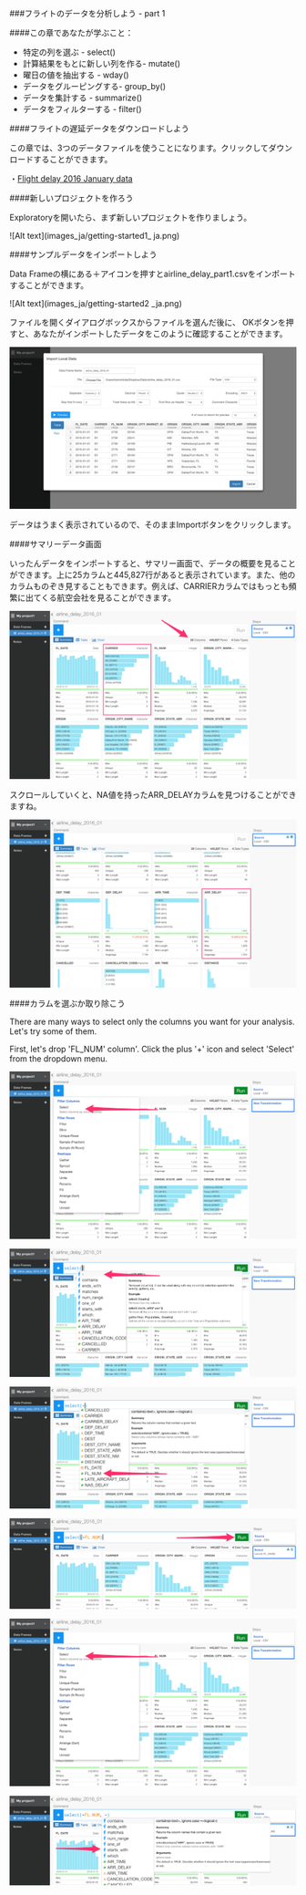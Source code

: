 ###フライトのデータを分析しよう - part 1

####この章であなたが学ぶこと：

- 特定の列を選ぶ - select()
- 計算結果をもとに新しい列を作る- mutate()
- 曜日の値を抽出する - wday()
- データをグルーピングする- group_by()
- データを集計する - summarize()
- データをフィルターする - filter()

####フライトの遅延データをダウンロードしよう

この章では、3つのデータファイルを使うことになります。クリックしてダウンロードすることができます。

・[Flight delay 2016 January data](http://download.exploratory.io/data/airline_delay_2016_01.csv)

####新しいプロジェクトを作ろう

Exploratoryを開いたら、まず新しいプロジェクトを作りましょう。

![Alt text](images_ja/getting-started1_ ja.png)


####サンプルデータをインポートしよう

Data Frameの横にある＋アイコンを押すとairline_delay_part1.csvをインポートすることができます。

![Alt text](images_ja/getting-started2 _ja.png)

ファイルを開くダイアログボックスからファイルを選んだ後に、 OKボタンを押すと、あなたがインポートしたデータをこのように確認することができます。

![Alt text](images_ja/flight-data-import_ja.png)

データはうまく表示されているので、そのままImportボタンをクリックします。

####サマリーデータ画面

いったんデータをインポートすると、サマリー画面で、データの概要を見ることができます。上に25カラムと445,827行があると表示されています。また、他のカラムものぞき見することもできます。例えば、CARRIERカラムではもっとも頻繁に出てくる航空会社を見ることができます。


![Alt text](images_ja/flight-summary_ja.png)


スクロールしていくと、NA値を持ったARR_DELAYカラムを見つけることができますね。

![Alt text](images_ja/flight-summary2_ja.png)


####カラムを選ぶか取り除こう

There are many ways to select only the columns you want for your analysis. Let's try some of them.

First, let's drop 'FL_NUM' column'. Click the plus '+' icon and select 'Select' from the dropdown menu.


![Alt text](images_ja/flight-select_ja.png)

![Alt text](images_ja/flight-select-suggestion_ja.png)

![Alt text](images_ja/flight-select-suggestion2_ja.png)



![Alt text](images_ja/flight-select-run_ja.png)

![Alt text](images_ja/flight-select_ja.png)

![Alt text](images_ja/flight-select-starts-with.png)
